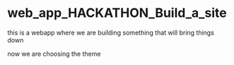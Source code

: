 # web_app_HACKATHON_Build_a_site


this is a webapp where we are building something that will bring things down

now we  are choosing the theme

